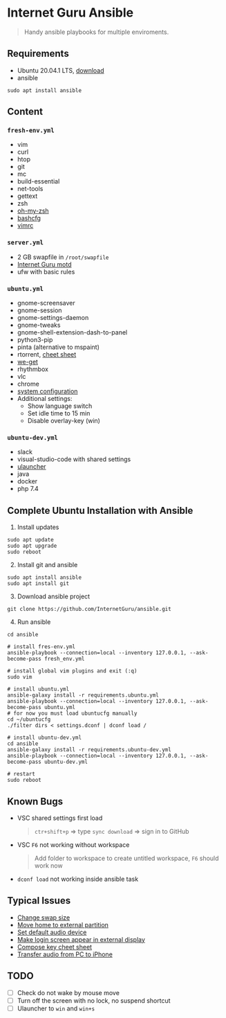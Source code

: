 # Internet Guru Ansible

> Handy ansible playbooks for multiple enviroments.

## Requirements

- Ubuntu 20.04.1 LTS, [download](https://releases.ubuntu.com/20.04/ubuntu-20.04.1-desktop-amd64.iso)
- ansible
```
sudo apt install ansible
```

## Content

### `fresh-env.yml`

- vim
- curl
- htop
- git
- mc
- build-essential
- net-tools
- gettext
- zsh
- [oh-my-zsh](https://github.com/ohmyzsh/ohmyzsh)
- [bashcfg](https://bitbucket.org/igwr/bashcfg)
- [vimrc](https://github.com/petrzpav/vimrc)

### `server.yml`

- 2 GB swapfile in `/root/swapfile`
- [Internet Guru motd](https://github.com/InternetGuru/ansible/blob/master/res/20-ig)
- ufw with basic rules

### `ubuntu.yml`

- gnome-screensaver 
- gnome-session
- gnome-settings-daemon
- gnome-tweaks
- gnome-shell-extension-dash-to-panel
- python3-pip
- pinta (alternative to mspaint)
- rtorrent, [cheet sheet](https://devhints.io/rtorrent)
- [we-get](https://github.com/rachmadaniHaryono/we-get)
- rhythmbox
- vlc
- chrome
- [system configuration](https://github.com/jiripavelka/ubuntucfg.git)
- Additional settings:
  - Show language switch
  - Set idle time to 15 min
  - Disable overlay-key (win)

### `ubuntu-dev.yml`

- slack
- visual-studio-code with shared settings
- [ulauncher](https://ulauncher.io/)
- java
- docker
- php 7.4

## Complete Ubuntu Installation with Ansible

1. Install updates
```
sudo apt update
sudo apt upgrade
sudo reboot
```

2. Install git and ansible
```
sudo apt install ansible
sudo apt install git
```

3. Download ansible project
```
git clone https://github.com/InternetGuru/ansible.git
```

4. Run ansible
```
cd ansible

# install fres-env.yml
ansible-playbook --connection=local --inventory 127.0.0.1, --ask-become-pass fresh_env.yml

# install global vim plugins and exit (:q)
sudo vim

# install ubuntu.yml
ansible-galaxy install -r requirements.ubuntu.yml
ansible-playbook --connection=local --inventory 127.0.0.1, --ask-become-pass ubuntu.yml
# for now you must load ubuntucfg manually
cd ~/ubuntucfg
./filter dirs < settings.dconf | dconf load /

# install ubuntu-dev.yml
cd ansible
ansible-galaxy install -r requirements.ubuntu-dev.yml
ansible-playbook --connection=local --inventory 127.0.0.1, --ask-become-pass ubuntu-dev.yml

# restart
sudo reboot
```

## Known Bugs

- VSC shared settings first load
  > `ctr+shift+p` => type `sync download` => sign in to GitHub
- VSC `F6` not working without workspace
  > Add folder to workspace to create untitled workspace, `F6` should work now
- `dconf load` not working inside ansible task

## Typical Issues

- [Change swap size](https://bogdancornianu.com/change-swap-size-in-ubuntu/)
- [Move home to external partition](https://www.tecmint.com/move-home-directory-to-new-partition-disk-in-linux/)
- [Set default audio device](https://askubuntu.com/questions/1038490/how-do-you-set-a-default-audio-output-device-in-ubuntu-18-04)
- [Make login screen appear in external display](https://askubuntu.com/questions/1043337/is-there-to-make-the-login-screen-appear-on-the-external-display-in-18-04)
- [Compose key cheet sheet](https://tuttle.github.io/python-useful/compose-key-cheat-sheet.html)
- [Transfer audio from PC to iPhone](https://www.groovypost.com/howto/howto/sync-your-iphone-or-ipod-touch-in-ubuntu/)

## TODO

- [ ] Check do not wake by mouse move
- [ ] Turn off the screen with no lock, no suspend shortcut
- [ ] Ulauncher to `win` and `win+s`

